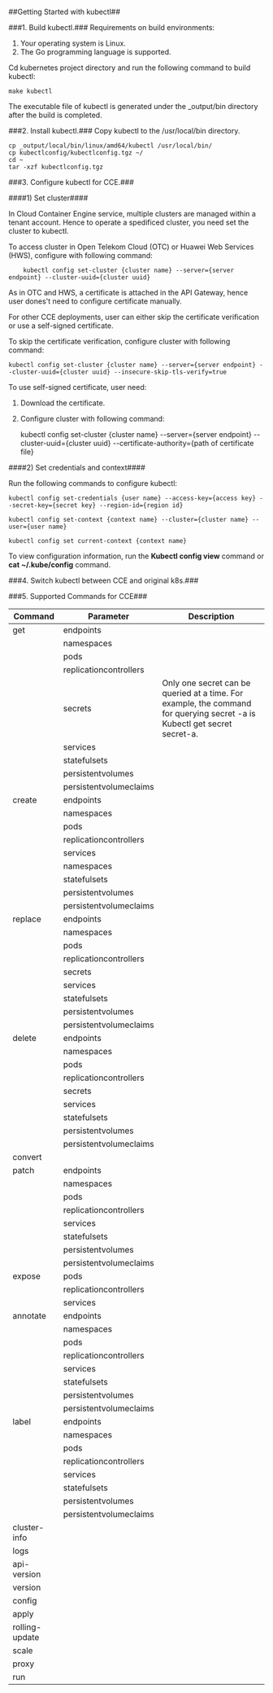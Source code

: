 ##Getting Started with kubectl##

###1. Build kubectl.###
Requirements on build environments:

1. Your operating system is Linux.
2. The Go programming language is supported.

Cd kubernetes project directory and run the following command to build kubectl:

	make kubectl
	
The executable file of kubectl is generated under the _output/bin directory after the build is completed.

###2. Install kubectl.###
Copy kubectl to the /usr/local/bin directory.

	cp _output/local/bin/linux/amd64/kubectl /usr/local/bin/
	cp kubectlconfig/kubectlconfig.tgz ~/
	cd ~
	tar -xzf kubectlconfig.tgz

###3. Configure kubectl for CCE.###

####1) Set cluster####

In Cloud Container Engine service, multiple clusters are managed within a tenant account. Hence to operate a spedificed cluster, you need set the cluster to kubectl.

To access cluster in Open Telekom Cloud (OTC) or Huawei Web Services (HWS), configure with following command:

        kubectl config set-cluster {cluster name} --server={server endpoint} --cluster-uuid={cluster uuid}  

As in OTC and HWS, a certificate is attached in the API Gateway, hence user dones't need to configure certificate manually.

For other CCE deployments, user can either skip the certificate verification or use a self-signed certificate.
 
To skip the certificate verification, configure cluster with following command:

	kubectl config set-cluster {cluster name} --server={server endpoint} --cluster-uuid={cluster uuid} --insecure-skip-tls-verify=true

To use self-signed certificate, user need:  
1. Download the certificate.  
2. Configure cluster with following command:   
	
	kubectl config set-cluster {cluster name} --server={server endpoint} --cluster-uuid={cluster uuid} --certificate-authority={path of certificate file}  

####2) Set credentials and context####

Run the following commands to configure kubectl:
	
	kubectl config set-credentials {user name} --access-key={access key} --secret-key={secret key} --region-id={region id}
	
	kubectl config set-context {context name} --cluster={cluster name} --user={user name}
	
	kubectl config set current-context {context name}

To view configuration information, run the **Kubectl config view** command or **cat  ~/.kube/config** command.

###4. Switch kubectl between CCE and original k8s.###

###5. Supported Commands for CCE###


Command|Parameter|Description|
--------|--------|-----------|
 get 	| endpoints | 
     	| namespaces |   
     	| pods | 
     	| replicationcontrollers | 
     	| secrets	|Only one secret can be queried at a time. For example, the command for querying secret -a is Kubectl get secret secret-a.
     	| services
		| statefulsets
		| persistentvolumes
		| persistentvolumeclaims
create	|endpoints
	  	|namespaces
		|pods
		|replicationcontrollers
		|services	
		|namespaces	
		| statefulsets
		| persistentvolumes
		| persistentvolumeclaims		
replace |	endpoints	
		|namespaces	
		|pods	
		|replicationcontrollers	
		|secrets	
		|services	
		| statefulsets
		| persistentvolumes
		| persistentvolumeclaims
delete	|endpoints	
		|namespaces	
		|pods	
		|replicationcontrollers	
		|secrets	
		|services	
		| statefulsets
		| persistentvolumes
		| persistentvolumeclaims
convert	|	
patch 	|endpoints	
		|namespaces	
		|pods	
		|replicationcontrollers	
		|services	
		| statefulsets
		| persistentvolumes
		| persistentvolumeclaims
expose  |pods	
		|replicationcontrollers	
		|services	
annotate|endpoints	
		|namespaces	
		|pods	
		|replicationcontrollers	
		|services	
		| statefulsets
		| persistentvolumes
		| persistentvolumeclaims
label	|endpoints	
		|namespaces	
		|pods	
		|replicationcontrollers	
		|services	
		| statefulsets
		| persistentvolumes
		| persistentvolumeclaims
cluster-info|	
logs	|
api-version|
version |
config  |
apply   |
rolling-update |
scale |
proxy |
run   |
		
		
		


